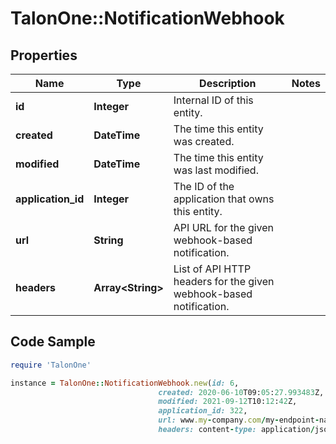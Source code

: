 # TalonOne::NotificationWebhook

## Properties

Name | Type | Description | Notes
------------ | ------------- | ------------- | -------------
**id** | **Integer** | Internal ID of this entity. | 
**created** | **DateTime** | The time this entity was created. | 
**modified** | **DateTime** | The time this entity was last modified. | 
**application_id** | **Integer** | The ID of the application that owns this entity. | 
**url** | **String** | API URL for the given webhook-based notification. | 
**headers** | **Array&lt;String&gt;** | List of API HTTP headers for the given webhook-based notification. | 

## Code Sample

```ruby
require 'TalonOne'

instance = TalonOne::NotificationWebhook.new(id: 6,
                                 created: 2020-06-10T09:05:27.993483Z,
                                 modified: 2021-09-12T10:12:42Z,
                                 application_id: 322,
                                 url: www.my-company.com/my-endpoint-name,
                                 headers: content-type: application/json)
```



